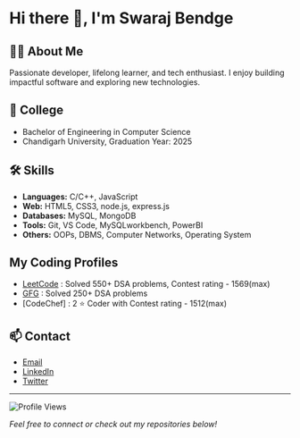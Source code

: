 # Hi there 👋, I'm Swaraj Bendge

## 👨‍🎓 About Me
Passionate developer, lifelong learner, and tech enthusiast. I enjoy building impactful software and exploring new technologies.

## 🏫 College
- Bachelor of Engineering in Computer Science
- Chandigarh University, Graduation Year: 2025

## 🛠️ Skills
- **Languages:** C/C++, JavaScript
- **Web:** HTML5, CSS3, node.js, express.js
- **Databases:** MySQL, MongoDB
- **Tools:** Git, VS Code, MySQLworkbench, PowerBI
- **Others:** OOPs, DBMS, Computer Networks, Operating System

## My Coding Profiles
- [LeetCode](https://leetcode.com/u/swarajbendge2003/) : Solved 550+ DSA problems, Contest rating - 1569(max)
- [GFG](https://www.geeksforgeeks.org/user/swarajbendge/) : Solved 250+ DSA problems
- [CodeChef] : 2 ⭐ Coder with Contest rating - 1512(max)

## 📫 Contact
- [Email](mailto:bendgeswaraj2003@gmail.com)
- [LinkedIn](https://www.linkedin.com/in/swaraj-bendge-a24555226/)
- [Twitter](https://x.com/Swaraj79358447)

---

![Profile Views](https://komarev.com/ghpvc/?username=swarajbendge&color=blue)



*Feel free to connect or check out my repositories below!*

